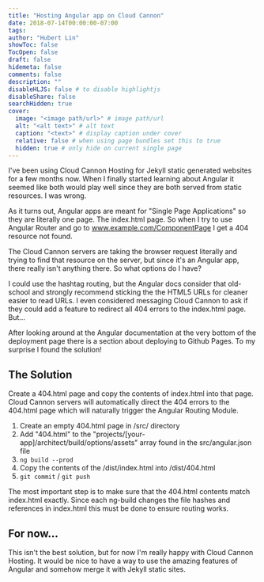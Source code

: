 ```yaml
---
title: "Hosting Angular app on Cloud Cannon"
date: 2018-07-14T00:00:00-07:00
tags:
author: "Hubert Lin"
showToc: false
TocOpen: false
draft: false
hidemeta: false
comments: false
description: ""
disableHLJS: false # to disable highlightjs
disableShare: false
searchHidden: true
cover:
  image: "<image path/url>" # image path/url
  alt: "<alt text>" # alt text
  caption: "<text>" # display caption under cover
  relative: false # when using page bundles set this to true
  hidden: true # only hide on current single page
---
```


I've been using Cloud Cannon Hosting for Jekyll static generated websites for a
few months now. When I finally started learning about Angular it seemed like
both would play well since they are both served from static resources. I was
wrong.

As it turns out, Angular apps are meant for "Single Page Applications" so they
are literally one page. The index.html page. So when I try to use Angular Router
and go to www.example.com/ComponentPage I get a 404 resource not found.

The Cloud Cannon servers are taking the browser request literally and trying to
find that resource on the server, but since it's an Angular app, there really
isn't anything there. So what options do I have?

I could use the hashtag routing, but the Angular docs consider that old-school
and strongly recommend sticking the the HTML5 URLs for cleaner easier to read
URLs. I even considered messaging Cloud Cannon to ask if they could add a
feature to redirect all 404 errors to the index.html page. But…

After looking around at the Angular documentation at the very bottom of the
deployment page there is a section about deploying to Github Pages. To my
surprise I found the solution!

## The Solution

Create a 404.html page and copy the contents of index.html into that page. Cloud
Cannon servers will automatically direct the 404 errors to the 404.html page
which will naturally trigger the Angular Routing Module.

1. Create an empty 404.html page in /src/ directory
2. Add "404.html" to the "projects/[your-app]/architect/build/options/assets"
   array found in the src/angular.json file
3. `ng build --prod`
4. Copy the contents of the /dist/index.html into /dist/404.html
5. `git commit` / `git push`

The most important step is to make sure that the 404.html contents match
index.html exactly. Since each ng-build changes the file hashes and references
in index.html this must be done to ensure routing works.

## For now…

This isn't the best solution, but for now I'm really happy with Cloud Cannon
Hosting. It would be nice to have a way to use the amazing features of Angular
and somehow merge it with Jekyll static sites.
